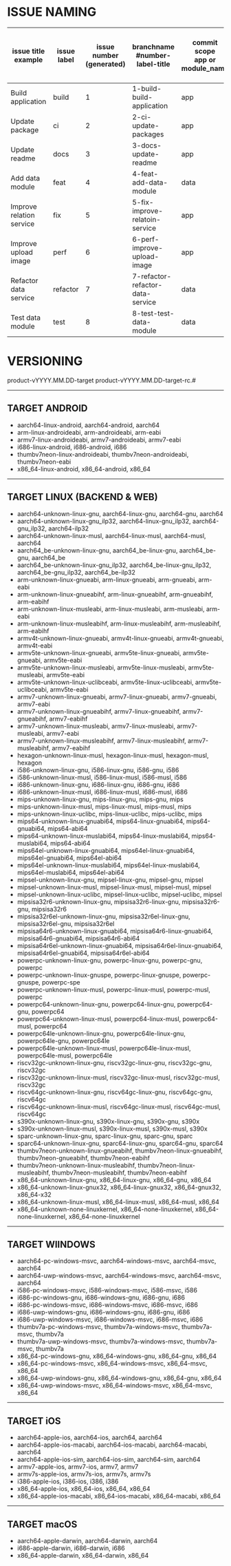 # ISSUE NAMING

| issue title example | issue label | issue number<br>(generated) | branchname<br>#number-label-title | commit scope<br>app or module_name | commit subject<br><type = label>(<scope>): <subject = title> |
| - | - | - | - | - | - |
| Build application | build | 1 | 1-build-build-application | app | build(app): Build application |
| Update package | ci | 2 | 2-ci-update-packages | app | ci(app): Update packages |
| Update readme | docs | 3 | 3-docs-update-readme | app | docs(app): Update readme |
| Add data module | feat | 4 | 4-feat-add-data-module | data | feat(data): Add data module |
| Improve relation service | fix | 5 | 5-fix-improve-relatoin-service | app | fix(app): Fix relation service |
| Improve upload image | perf | 6 | 6-perf-improve-upload-image | app | perf(app): Improve upload image |
| Refactor data service | refactor | 7 | 7-refactor-refactor-data-service | data | refactor(data): Refactor data service |
| Test data module | test | 8 | 8-test-test-data-module | data | test(data): Test data module |

# VERSIONING
product-vYYYY.MM.DD-target
product-vYYYY.MM.DD-target-rc.#

---

## TARGET ANDROID

- aarch64-linux-android, aarch64-android, aarch64
- arm-linux-androideabi, arm-androideabi, arm-eabi
- armv7-linux-androideabi, armv7-androideabi, armv7-eabi
- i686-linux-android, i686-android, i686
- thumbv7neon-linux-androideabi, thumbv7neon-androideabi, thumbv7neon-eabi
- x86_64-linux-android, x86_64-android, x86_64

---

## TARGET LINUX (BACKEND & WEB)

- aarch64-unknown-linux-gnu, aarch64-linux-gnu, aarch64-gnu, aarch64
- aarch64-unknown-linux-gnu_ilp32, aarch64-linux-gnu_ilp32, aarch64-gnu_ilp32, aarch64-ilp32
- aarch64-unknown-linux-musl, aarch64-linux-musl, aarch64-musl, aarch64
- aarch64_be-unknown-linux-gnu, aarch64_be-linux-gnu, aarch64_be-gnu, aarch64_be
- aarch64_be-unknown-linux-gnu_ilp32, aarch64_be-linux-gnu_ilp32, aarch64_be-gnu_ilp32, aarch64_be-ilp32
- arm-unknown-linux-gnueabi, arm-linux-gnueabi, arm-gnueabi, arm-eabi
- arm-unknown-linux-gnueabihf, arm-linux-gnueabihf, arm-gnueabihf, arm-eabihf
- arm-unknown-linux-musleabi, arm-linux-musleabi, arm-musleabi, arm-eabi
- arm-unknown-linux-musleabihf, arm-linux-musleabihf, arm-musleabihf, arm-eabihf
- armv4t-unknown-linux-gnueabi, armv4t-linux-gnueabi, armv4t-gnueabi, armv4t-eabi
- armv5te-unknown-linux-gnueabi, armv5te-linux-gnueabi, armv5te-gnueabi, armv5te-eabi
- armv5te-unknown-linux-musleabi, armv5te-linux-musleabi, armv5te-musleabi, armv5te-eabi
- armv5te-unknown-linux-uclibceabi, armv5te-linux-uclibceabi, armv5te-uclibceabi, armv5te-eabi
- armv7-unknown-linux-gnueabi, armv7-linux-gnueabi, armv7-gnueabi, armv7-eabi
- armv7-unknown-linux-gnueabihf, armv7-linux-gnueabihf, armv7-gnueabihf, armv7-eabihf
- armv7-unknown-linux-musleabi, armv7-linux-musleabi, armv7-musleabi, armv7-eabi
- armv7-unknown-linux-musleabihf, armv7-linux-musleabihf, armv7-musleabihf, armv7-eabihf
- hexagon-unknown-linux-musl, hexagon-linux-musl, hexagon-musl, hexagon
- i586-unknown-linux-gnu, i586-linux-gnu, i586-gnu, i586
- i586-unknown-linux-musl, i586-linux-musl, i586-musl, i586
- i686-unknown-linux-gnu, i686-linux-gnu, i686-gnu, i686
- i686-unknown-linux-musl, i686-linux-musl, i686-musl, i686
- mips-unknown-linux-gnu, mips-linux-gnu, mips-gnu, mips
- mips-unknown-linux-musl, mips-linux-musl, mips-musl, mips
- mips-unknown-linux-uclibc, mips-linux-uclibc, mips-uclibc, mips
- mips64-unknown-linux-gnuabi64, mips64-linux-gnuabi64, mips64-gnuabi64, mips64-abi64
- mips64-unknown-linux-muslabi64, mips64-linux-muslabi64, mips64-muslabi64, mips64-abi64
- mips64el-unknown-linux-gnuabi64, mips64el-linux-gnuabi64, mips64el-gnuabi64, mips64el-abi64
- mips64el-unknown-linux-muslabi64, mips64el-linux-muslabi64, mips64el-muslabi64, mips64el-abi64
- mipsel-unknown-linux-gnu, mipsel-linux-gnu, mipsel-gnu, mipsel
- mipsel-unknown-linux-musl, mipsel-linux-musl, mipsel-musl, mipsel
- mipsel-unknown-linux-uclibc, mipsel-linux-uclibc, mipsel-uclibc, mipsel
- mipsisa32r6-unknown-linux-gnu, mipsisa32r6-linux-gnu, mipsisa32r6-gnu, mipsisa32r6
- mipsisa32r6el-unknown-linux-gnu, mipsisa32r6el-linux-gnu, mipsisa32r6el-gnu, mipsisa32r6el
- mipsisa64r6-unknown-linux-gnuabi64, mipsisa64r6-linux-gnuabi64, mipsisa64r6-gnuabi64, mipsisa64r6-abi64
- mipsisa64r6el-unknown-linux-gnuabi64, mipsisa64r6el-linux-gnuabi64, mipsisa64r6el-gnuabi64, mipsisa64r6el-abi64
- powerpc-unknown-linux-gnu, powerpc-linux-gnu, powerpc-gnu, powerpc
- powerpc-unknown-linux-gnuspe, powerpc-linux-gnuspe, powerpc-gnuspe, powerpc-spe
- powerpc-unknown-linux-musl, powerpc-linux-musl, powerpc-musl, powerpc
- powerpc64-unknown-linux-gnu, powerpc64-linux-gnu, powerpc64-gnu, powerpc64
- powerpc64-unknown-linux-musl, powerpc64-linux-musl, powerpc64-musl, powerpc64
- powerpc64le-unknown-linux-gnu, powerpc64le-linux-gnu, powerpc64le-gnu, powerpc64le
- powerpc64le-unknown-linux-musl, powerpc64le-linux-musl, powerpc64le-musl, powerpc64le
- riscv32gc-unknown-linux-gnu, riscv32gc-linux-gnu, riscv32gc-gnu, riscv32gc
- riscv32gc-unknown-linux-musl, riscv32gc-linux-musl, riscv32gc-musl, riscv32gc
- riscv64gc-unknown-linux-gnu, riscv64gc-linux-gnu, riscv64gc-gnu, riscv64gc
- riscv64gc-unknown-linux-musl, riscv64gc-linux-musl, riscv64gc-musl, riscv64gc
- s390x-unknown-linux-gnu, s390x-linux-gnu, s390x-gnu, s390x
- s390x-unknown-linux-musl, s390x-linux-musl, s390x-musl, s390x
- sparc-unknown-linux-gnu, sparc-linux-gnu, sparc-gnu, sparc
- sparc64-unknown-linux-gnu, sparc64-linux-gnu, sparc64-gnu, sparc64
- thumbv7neon-unknown-linux-gnueabihf, thumbv7neon-linux-gnueabihf, thumbv7neon-gnueabihf, thumbv7neon-eabihf
- thumbv7neon-unknown-linux-musleabihf, thumbv7neon-linux-musleabihf, thumbv7neon-musleabihf, thumbv7neon-eabihf
- x86_64-unknown-linux-gnu, x86_64-linux-gnu, x86_64-gnu, x86_64
- x86_64-unknown-linux-gnux32, x86_64-linux-gnux32, x86_64-gnux32, x86_64-x32
- x86_64-unknown-linux-musl, x86_64-linux-musl, x86_64-musl, x86_64
- x86_64-unknown-none-linuxkernel, x86_64-none-linuxkernel, x86_64-none-linuxkernel, x86_64-none-linuxkernel

---

## TARGET WIINDOWS

- aarch64-pc-windows-msvc, aarch64-windows-msvc, aarch64-msvc, aarch64
- aarch64-uwp-windows-msvc, aarch64-windows-msvc, aarch64-msvc, aarch64
- i586-pc-windows-msvc, i586-windows-msvc, i586-msvc, i586
- i686-pc-windows-gnu, i686-windows-gnu, i686-gnu, i686
- i686-pc-windows-msvc, i686-windows-msvc, i686-msvc, i686
- i686-uwp-windows-gnu, i686-windows-gnu, i686-gnu, i686
- i686-uwp-windows-msvc, i686-windows-msvc, i686-msvc, i686
- thumbv7a-pc-windows-msvc, thumbv7a-windows-msvc, thumbv7a-msvc, thumbv7a
- thumbv7a-uwp-windows-msvc, thumbv7a-windows-msvc, thumbv7a-msvc, thumbv7a
- x86_64-pc-windows-gnu, x86_64-windows-gnu, x86_64-gnu, x86_64
- x86_64-pc-windows-msvc, x86_64-windows-msvc, x86_64-msvc, x86_64
- x86_64-uwp-windows-gnu, x86_64-windows-gnu, x86_64-gnu, x86_64
- x86_64-uwp-windows-msvc, x86_64-windows-msvc, x86_64-msvc, x86_64

---

## TARGET iOS

- aarch64-apple-ios, aarch64-ios, aarch64, aarch64
- aarch64-apple-ios-macabi, aarch64-ios-macabi, aarch64-macabi, aarch64
- aarch64-apple-ios-sim, aarch64-ios-sim, aarch64-sim, aarch64
- armv7-apple-ios, armv7-ios, armv7, armv7
- armv7s-apple-ios, armv7s-ios, armv7s, armv7s
- i386-apple-ios, i386-ios, i386, i386
- x86_64-apple-ios, x86_64-ios, x86_64, x86_64
- x86_64-apple-ios-macabi, x86_64-ios-macabi, x86_64-macabi, x86_64

---

## TARGET macOS

- aarch64-apple-darwin, aarch64-darwin, aarch64
- i686-apple-darwin, i686-darwin, i686
- x86_64-apple-darwin, x86_64-darwin, x86_64